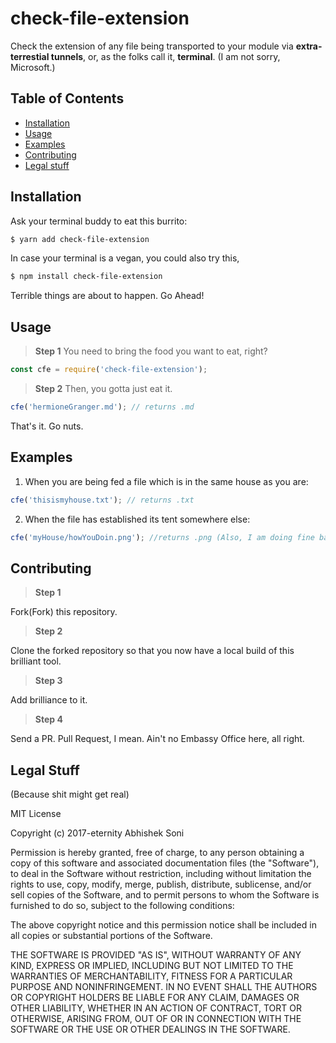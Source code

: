 # check-file-extension
Check the extension of any file being transported to your module via **extra-terrestial tunnels**, or, as the folks call it, **terminal**. (I am not sorry, Microsoft.)

## Table of Contents
* [Installation](installation)
* [Usage](usage)
* [Examples](examples)
* [Contributing](contributing)
* [Legal stuff](legal-stuff)

## Installation

Ask your terminal buddy to eat this burrito:

```bash
$ yarn add check-file-extension
```

In case your terminal is a vegan, you could also try this,

```bash
$ npm install check-file-extension
```

Terrible things are about to happen. Go Ahead!

## Usage

> **Step 1**
You need to bring the food you want to eat, right?

```js
const cfe = require('check-file-extension');
```

> **Step 2**
Then, you gotta just eat it.

```js
cfe('hermioneGranger.md'); // returns .md
```

That's it. Go nuts.

## Examples 

1. When you are being fed a file which is in the same house as you are:

```js
cfe('thisismyhouse.txt'); // returns .txt
```
2. When the file has established its tent somewhere else:
```js
cfe('myHouse/howYouDoin.png'); //returns .png (Also, I am doing fine baby, How you doin'?)
```

## Contributing

> **Step 1** 

Fork(Fork) this repository.

> **Step 2**

Clone the forked repository so that you now have a local build of this brilliant tool.

> **Step 3**

Add brilliance to it.

> **Step 4**

Send a PR. Pull Request, I mean. Ain't no Embassy Office here, all right.

## Legal Stuff

(Because shit might get real)

MIT License

Copyright (c) 2017-eternity Abhishek Soni

Permission is hereby granted, free of charge, to any person obtaining a copy
of this software and associated documentation files (the "Software"), to deal
in the Software without restriction, including without limitation the rights
to use, copy, modify, merge, publish, distribute, sublicense, and/or sell
copies of the Software, and to permit persons to whom the Software is
furnished to do so, subject to the following conditions:

The above copyright notice and this permission notice shall be included in all
copies or substantial portions of the Software.

THE SOFTWARE IS PROVIDED "AS IS", WITHOUT WARRANTY OF ANY KIND, EXPRESS OR
IMPLIED, INCLUDING BUT NOT LIMITED TO THE WARRANTIES OF MERCHANTABILITY,
FITNESS FOR A PARTICULAR PURPOSE AND NONINFRINGEMENT. IN NO EVENT SHALL THE
AUTHORS OR COPYRIGHT HOLDERS BE LIABLE FOR ANY CLAIM, DAMAGES OR OTHER
LIABILITY, WHETHER IN AN ACTION OF CONTRACT, TORT OR OTHERWISE, ARISING FROM,
OUT OF OR IN CONNECTION WITH THE SOFTWARE OR THE USE OR OTHER DEALINGS IN THE
SOFTWARE.